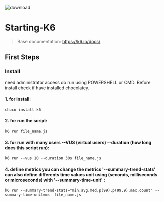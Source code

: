 ![download](https://user-images.githubusercontent.com/93552647/152650021-b0f0a5a9-f778-4acf-a69b-d17eaa54f713.png)
# Starting-K6                                                                                                                      
>
> Base documentation: https://k6.io/docs/

## First Steps

### Install

need administrator access do run using POWERSHELL or CMD. 
Before install check if have installed chocolatey.
#### 1. for install: 
<pre><code>choco install k6</code></pre>

#### 2. for run the script: 
<pre><code>k6 run file_name.js</code></pre>

#### 3. for run with many users --VUS (virtual users) --duration (how long does this script run): 
<pre><code>k6 run --vus 10 --duration 30s file_name.js</code></pre>

#### 4. define metrics you can change the metrics '--summary-trend-stats' can also define differents time values unit using (seconds, milliseconds or microseconds) with '--summary-time-unit'  : 
<pre><code>k6 run --summary-trend-stats="min,avg,med,p(99),p(99.9),max,count" --summary-time-unit=ms  file_name.js
</code></pre>
